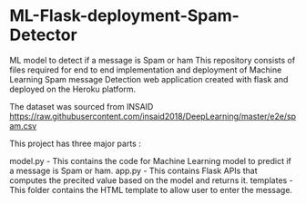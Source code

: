 # ML-Flask-deployment-Spam-Detector
ML model to detect if a message is Spam or ham
This repository consists of files required for end to end implementation and deployment of Machine Learning Spam message Detection web application created with flask and deployed on the Heroku platform.

The dataset was sourced from INSAID
https://raw.githubusercontent.com/insaid2018/DeepLearning/master/e2e/spam.csv

This project has three major parts :

model.py - This contains the code for Machine Learning model to predict if a message is Spam or ham.
app.py - This contains Flask APIs that computes the precited value based on the model and returns it.
templates - This folder contains the HTML template to allow user to enter the message.
